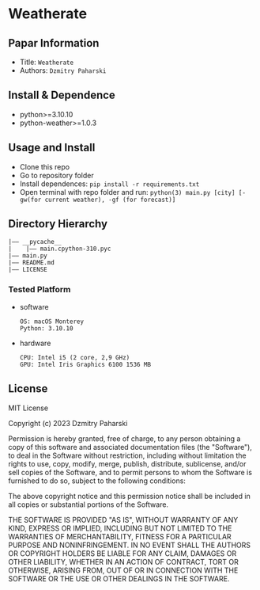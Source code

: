 Weatherate
===
## Papar Information
- Title:  `Weatherate`
- Authors:  `Dzmitry Paharski`

## Install & Dependence
- python>=3.10.10
- python-weather>=1.0.3


## Usage and Install
- Clone this repo
- Go to repository folder
- Install dependences:
  `pip install -r requirements.txt`
- Open terminal with repo folder and run:
  `python(3) main.py [city] [-gw(for current weather), -gf (for forecast)]`


## Directory Hierarchy
```
|—— __pycache__
|    |—— main.cpython-310.pyc
|—— main.py
|—— README.md
|—— LICENSE
```

### Tested Platform
- software
  ```
  OS: macOS Monterey
  Python: 3.10.10 
  ```
- hardware
  ```
  CPU: Intel i5 (2 core, 2,9 GHz)
  GPU: Intel Iris Graphics 6100 1536 МB
  ```

## License

MIT License

Copyright (c) 2023 Dzmitry Paharski

Permission is hereby granted, free of charge, to any person obtaining a copy
of this software and associated documentation files (the "Software"), to deal
in the Software without restriction, including without limitation the rights
to use, copy, modify, merge, publish, distribute, sublicense, and/or sell
copies of the Software, and to permit persons to whom the Software is
furnished to do so, subject to the following conditions:

The above copyright notice and this permission notice shall be included in all
copies or substantial portions of the Software.

THE SOFTWARE IS PROVIDED "AS IS", WITHOUT WARRANTY OF ANY KIND, EXPRESS OR
IMPLIED, INCLUDING BUT NOT LIMITED TO THE WARRANTIES OF MERCHANTABILITY,
FITNESS FOR A PARTICULAR PURPOSE AND NONINFRINGEMENT. IN NO EVENT SHALL THE
AUTHORS OR COPYRIGHT HOLDERS BE LIABLE FOR ANY CLAIM, DAMAGES OR OTHER
LIABILITY, WHETHER IN AN ACTION OF CONTRACT, TORT OR OTHERWISE, ARISING FROM,
OUT OF OR IN CONNECTION WITH THE SOFTWARE OR THE USE OR OTHER DEALINGS IN THE
SOFTWARE.